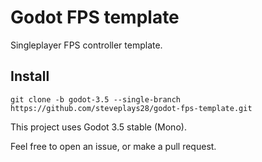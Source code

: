 # Godot FPS template
Singleplayer FPS controller template.

## Install
```
git clone -b godot-3.5 --single-branch https://github.com/steveplays28/godot-fps-template.git
```

This project uses Godot 3.5 stable (Mono).  

Feel free to open an issue, or make a pull request.
